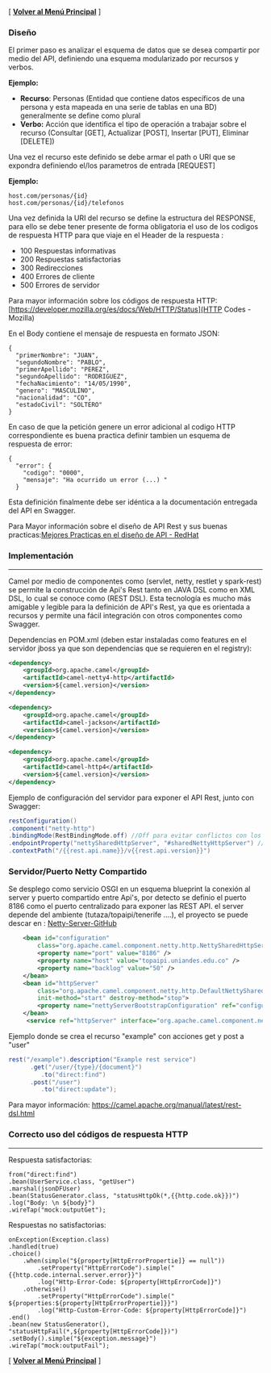 
[ **[Volver al Menú Principal](MAIN.md)** ]

### Diseño

El primer paso es analizar el esquema de datos que se desea compartir por medio del API, definiendo una esquema modularizado por recursos y verbos.

**Ejemplo:**

- **Recurso**: Personas (Entidad que contiene datos específicos de una persona y esta mapeada en una serie de tablas en una BD) generalmente se define como plural
- **Verbo:** Acción que identifica el tipo de operación a trabajar sobre el recurso (Consultar [GET], Actualizar [POST], Insertar [PUT], Eliminar [DELETE])

Una vez el recurso este definido se debe armar el path o URI que se expondra definiendo el/los parametros de entrada [REQUEST]

**Ejemplo:**
```
host.com/personas/{id}
host.com/personas/{id}/telefonos
```

Una vez definida la URI del recurso se define la estructura del RESPONSE, para ello se debe tener presente de forma obligatoria el uso de los codigos de respuesta HTTP para que viaje en el Header de la respuesta :

- 100 Respuestas informativas
- 200 Respuestas satisfactorias
- 300 Redirecciones
- 400 Errores de cliente
- 500 Errores de servidor

Para mayor información sobre los códigos de respuesta HTTP: [https://developer.mozilla.org/es/docs/Web/HTTP/Status](HTTP Codes - Mozilla)

En el Body contiene el mensaje de respuesta en formato JSON:

```
{
  "primerNombre": "JUAN",
  "segundoNombre": "PABLO",
  "primerApellido": "PEREZ",
  "segundoApellido": "RODRIGUEZ",
  "fechaNacimiento": "14/05/1990",
  "genero": "MASCULINO",
  "nacionalidad": "CO",
  "estadoCivil": "SOLTERO"
}
```

En caso de que la petición genere un error adicional al codigo HTTP correspondiente es buena practica definir tambien un esquema de respuesta de error:

```
{
  "error": {
    "codigo": "0000",
    "mensaje": "Ha ocurrido un error (...) "
  }
```

Esta definición finalmente debe ser idéntica a la documentación entregada del API en Swagger.

Para Mayor información sobre el diseño de API Rest y sus buenas practicas:[Mejores Practicas en el diseño de API - RedHat](https://www.redhat.com/es/topics/api/what-is-api-design)



### Implementación
 
***

Camel por medio de componentes como (servlet, netty, restlet y spark-rest) se permite la construcción de Api's Rest tanto en JAVA DSL como en XML DSL, lo cual se conoce como (REST DSL).
Esta tecnología es mucho más amigable y legible para la definición de API's Rest, ya que es orientada a recursos y permite una fácil integración con otros componentes como Swagger.

Dependencias en POM.xml (deben estar instaladas como features en el servidor jboss ya que son dependencias que se requieren en el registry):

```xml
<dependency>
	<groupId>org.apache.camel</groupId>
	<artifactId>camel-netty4-http</artifactId>	
	<version>${camel.version}</version>	
</dependency>

<dependency>
	<groupId>org.apache.camel</groupId>
	<artifactId>camel-jackson</artifactId>
	<version>${camel.version}</version>
</dependency>

<dependency>
	<groupId>org.apache.camel</groupId>
	<artifactId>camel-http4</artifactId>
	<version>${camel.version}</version>
</dependency>

```

Ejemplo de configuración del servidor para exponer el API Rest, junto con Swagger:

```java
restConfiguration()
.component("netty-http")
.bindingMode(RestBindingMode.off) //Off para evitar conflictos con los data formats
.endpointProperty("nettySharedHttpServer", "#sharedNettyHttpServer") //#sharedNettyHttpServer Como servicio osgi que comparte el server y puerto de la API
.contextPath("/{{rest.api.name}}/v{{rest.api.version}}")
```

### Servidor/Puerto Netty Compartido

Se desplego como servicio OSGI en un esquema blueprint la conexión al server y puerto compartido entre Api's, por detecto se definio el puerto 8186 como el puerto centralizado para exponer las REST API. el server depende del ambiente (tutaza/topaipi/tenerife ....), el proyecto se puede descar en : [Netty-Server-GitHub](https://github.com/UniandesDSIT/Fuse-Transversal-Netty-Http)

```xml
	<bean id="configuration"
		class="org.apache.camel.component.netty.http.NettySharedHttpServerBootstrapConfiguration">
		<property name="port" value="8186" />
		<property name="host" value="topaipi.uniandes.edu.co" />
		<property name="backlog" value="50" />
	</bean>
	<bean id="httpServer"
		class="org.apache.camel.component.netty.http.DefaultNettySharedHttpServer"
		init-method="start" destroy-method="stop">
		<property name="nettyServerBootstrapConfiguration" ref="configuration" />
	</bean>
	 <service ref="httpServer" interface="org.apache.camel.component.netty.http.NettySharedHttpServer"/>
```

Ejemplo donde se crea el recurso "example" con acciones get y post a "user"

```java
rest("/example").description("Example rest service")
      .get("/user/{type}/{document}")
         .to("direct:find")
      .post("/user")
         .to("direct:update");
```

Para mayor información:
https://camel.apache.org/manual/latest/rest-dsl.html

### Correcto uso del códigos de respuesta HTTP

***

Respuesta satisfactorias:

```
from("direct:find")
.bean(UserService.class, "getUser")
.marshal(jsonDFUser)
.bean(StatusGenerator.class, "statusHttpOk(*,{{http.code.ok}})")
.log("Body: \n ${body}")
.wireTap("mock:outputGet");
```

Respuestas no satisfactorias:

```
onException(Exception.class)
.handled(true)
.choice()
	.when(simple("${property[HttpErrorPropertie]} == null"))
		.setProperty("HttpErrorCode").simple("{{http.code.internal.server.error}}")
		.log("Http-Error-Code: ${property[HttpErrorCode]}")
	.otherwise()
		.setProperty("HttpErrorCode").simple(" ${properties:${property[HttpErrorPropertie]}}")
		.log("Http-Custom-Error-Code: ${property[HttpErrorCode]}")
.end()
.bean(new StatusGenerator(), "statusHttpFail(*,${property[HttpErrorCode]})")
.setBody().simple("${exception.message}")
.wireTap("mock:outputFail");
``` 



[ **[Volver al Menú Principal](MAIN.md)** ]
